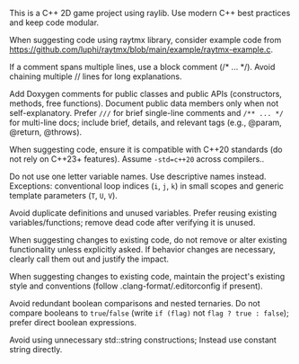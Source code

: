 <!-- Use this file to provide workspace-specific custom instructions to Copilot. For more details, visit https://code.visualstudio.com/docs/copilot/copilot-customization#_use-a-githubcopilotinstructionsmd-file -->

This is a C++ 2D game project using raylib. Use modern C++ best practices and keep code modular.

When suggesting code using raytmx library, consider example code from https://github.com/luphi/raytmx/blob/main/example/raytmx-example.c.

If a comment spans multiple lines, use a block comment (/* ... */). Avoid chaining multiple // lines for long explanations.

Add Doxygen comments for public classes and public APIs (constructors, methods, free functions). Document public data members only when not self-explanatory. Prefer `///` for brief single-line comments and `/** ... */` for multi-line docs; include brief, details, and relevant tags (e.g., @param, @return, @throws).

When suggesting code, ensure it is compatible with C++20 standards (do not rely on C++23+ features). Assume `-std=c++20` across compilers..

Do not use one letter variable names. Use descriptive names instead. Exceptions: conventional loop indices (`i`, `j`, `k`) in small scopes and generic template parameters (`T`, `U`, `V`).

Avoid duplicate definitions and unused variables. Prefer reusing existing variables/functions; remove dead code after verifying it is unused.

When suggesting changes to existing code, do not remove or alter existing functionality unless explicitly asked. If behavior changes are necessary, clearly call them out and justify the impact.

When suggesting changes to existing code, maintain the project's existing style and conventions (follow .clang-format/.editorconfig if present).

Avoid redundant boolean comparisons and nested ternaries. Do not compare booleans to `true`/`false` (write `if (flag)` not `flag ? true : false`); prefer direct boolean expressions.

Avoid using unnecessary std::string constructions; Instead use constant string directly.
